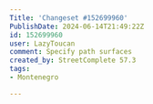 ```yaml
---
Title: 'Changeset #152699960'
PublishDate: 2024-06-14T21:49:22Z
id: 152699960
user: LazyToucan
comment: Specify path surfaces
created_by: StreetComplete 57.3
tags:
- Montenegro

---
```

